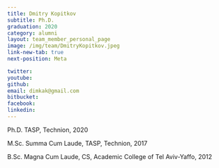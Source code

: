 ```yaml
---
title: Dmitry Kopitkov
subtitle: Ph.D. 
graduation: 2020
category: alumni
layout: team_member_personal_page
image: /img/team/DmitryKopitkov.jpeg
link-new-tab: true
next-position: Meta

twitter: 
youtube: 
github: 
email: dimkak@gmail.com
bitbucket: 
facebook: 
linkedin:
---
```


Ph.D. TASP, Technion, 2020

M.Sc. Summa Cum Laude, TASP, Technion, 2017

B.Sc. Magna Cum Laude, CS, Academic College of Tel Aviv-Yaffo, 2012


<!-- {% bibliography --query @*[year=2023] --group_by none %}
{% bibliography -q @*[c ~= {{ V. Indelman }}] %}
{% bibliography --sort authors %} -->
